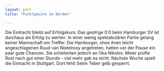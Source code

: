 ```yaml
---
layout: post
title: "Punktgewinn im Norden"

---
```


Die Eintracht bleibt auf Erfolgskurs: Das gestrige 0:0 beim Hamburger SV ist durchaus als Erfolg zu werten. In einer wenig spektakulären Partie gelang keiner Mannschaft ein Treffer. Die Hamburger, ohne ihren leicht angeschlagenen Ruud van Nistelrooy angetreten, hatten vor der Pause ein paar gute Chancen. Sie scheiterten jedoch an Oka Nikolov. Meier prüfte Rost nach gut einer Stunde - viel mehr gab es nicht. Nächste Woche spielt die Eintracht in Stuttgart. Dort fehlt Selim Teber gelb gesperrt.


